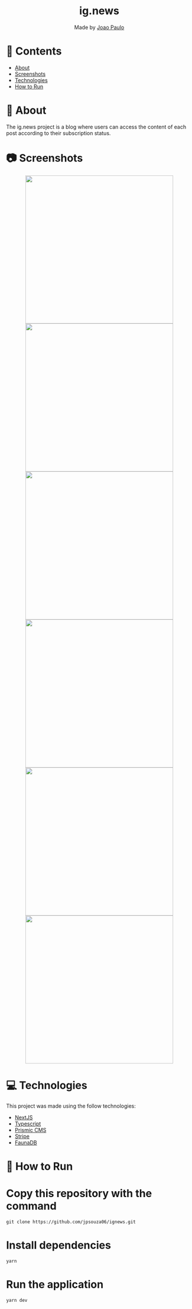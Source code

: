 <div align="center">
  <h1>ig.news</h1>
</div>
<p align="center">
    Made by <a href="https://github.com/jpsouza06">Joao Paulo</a>
</p>


 ## 

# 📌 Contents

* [About](#rocket-about)
* [Screenshots](#camera-screenshots) 
* [Technologies](#rocket-technologies) 
* [How to Run](#wrench-how-to-run)


# :rocket: About

The ig.news project is a blog where users can access the content of each post according to their subscription status.

##


# :camera: Screenshots

<div align="center">
  <img src="https://user-images.githubusercontent.com/54922299/146652424-6df1dbe4-1284-4ef6-bf47-bc52c1ccd205.jpeg" width="400px">
  <img src="https://user-images.githubusercontent.com/54922299/146652425-0e52ece8-4089-4494-b869-770e6081d402.jpeg" width="400px">
  <img src="https://user-images.githubusercontent.com/54922299/146652426-7f00c6da-0208-4c8a-aaff-a2bed5bd91da.jpeg" width="400px">
  <img src="https://user-images.githubusercontent.com/54922299/146652427-c126bb99-db23-4cee-8a02-13cd9cef35a1.jpeg" width="400px">
  <img src="https://user-images.githubusercontent.com/54922299/146652428-953f9663-0b6c-4303-a1fa-38b0bfb906b3.jpeg" width="400px">
  <img src="https://user-images.githubusercontent.com/54922299/146652429-e7360818-1ffc-44bb-a01d-0e52e3f34dcd.jpeg" width="400px">
</div>


# :computer: Technologies
This project was made using the follow technologies:

* [NextJS](https://nextjs.org/) 
* [Typescript](https://www.typescriptlang.org/)          
* [Prismic CMS](https://prismic.io/)
* [Stripe](https://stripe.com/en-br)
* [FaunaDB](https://fauna.com/)



# :wrench: How to Run

# Copy this repository with the command
```
git clone https://github.com/jpsouza06/ignews.git
```
# Install dependencies
```
yarn 
```
# Run the application
```
yarn dev
```
